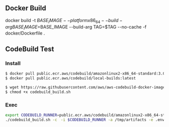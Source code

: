 ## Docker Build

docker build -t $BASE_IMAGE --platform x86_64 --build-arg BASE_IMAGE=$BASE_IMAGE --build-arg TAG=$TAG --no-cache -f docker/Dockerfile .


## CodeBuild Test

### Install

~~~bash
$ docker pull public.ecr.aws/codebuild/amazonlinux2-x86_64-standard:3.0
$ docker pull public.ecr.aws/codebuild/local-builds:latest
~~~

~~~bash
$ wget https://raw.githubusercontent.com/aws/aws-codebuild-docker-images/master/local_builds/codebuild_build.sh
$ chmod +x codebuild_build.sh
~~~


### Exec

~~~bash
export CODEBUILD_RUNNER=public.ecr.aws/codebuild/amazonlinux2-x86_64-standard:3.0
./codebuild_build.sh -c　-i $CODEBUILD_RUNNER -a /tmp/artifacts -e .env
~~~ 